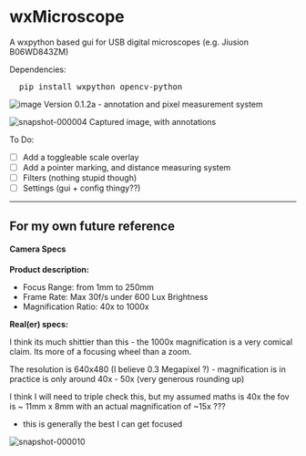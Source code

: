 # wxMicroscope
A wxpython based gui for USB digital microscopes (e.g. Jiusion B06WD843ZM)

Dependencies:

<pre>  pip install wxpython opencv-python </pre>

![image](https://github.com/user-attachments/assets/3893ca3f-d2c7-4558-8a28-9a350cc0cf92)
Version 0.1.2a - annotation and pixel measurement system

![snapshot-000004](https://github.com/user-attachments/assets/99fdd816-b9cf-4cbd-8ec6-d48b4462da5e)
Captured image, with annotations


To Do:
- [ ] Add a toggleable scale overlay
- [ ] Add a pointer marking, and distance measuring system
- [ ] Filters (nothing stupid though)
- [ ] Settings (gui + config thingy??)

____

## For my own future reference

#### Camera Specs

<b>Product description:</b> 

- Focus Range: from 1mm to 250mm
- Frame Rate: Max 30f/s under 600 Lux Brightness
- Magnification Ratio: 40x to 1000x

<b>Real(er) specs:</b>

I think its much shittier than this - the 1000x magnification is a very comical claim. Its more of a focusing wheel than a zoom.

The resolution is 640x480 (I believe 0.3 Megapixel ?) - magnification is in practice is only around 40x - 50x (very generous rounding up)

I think I will need to triple check this, but my assumed maths is 40x the fov is ~ 11mm x 8mm with an actual magnification of ~15x ???



- this is generally the best I can get focused

![snapshot-000010](https://github.com/user-attachments/assets/057d7ee1-46bd-435e-9d6a-e0c04d46cbaf)
